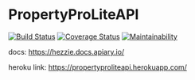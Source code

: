 # PropertyProLiteAPI


[![Build Status](https://travis-ci.org/hezronkimutai/PropertyProLiteAPI.svg?branch=develop)](https://travis-ci.org/hezronkimutai/PropertyProLiteAPI)
[![Coverage Status](https://coveralls.io/repos/github/hezronkimutai/PropertyProLiteAPI/badge.svg?branch=develop)](https://coveralls.io/github/hezronkimutai/PropertyProLiteAPI?branch=develop)
[![Maintainability](https://api.codeclimate.com/v1/badges/d0283da8d4ee903d7c3e/maintainability)](https://codeclimate.com/github/hezronkimutai/PropertyProLiteAPI/maintainability)



docs: https://hezzie.docs.apiary.io/

heroku link: https://propertyproliteapi.herokuapp.com/
